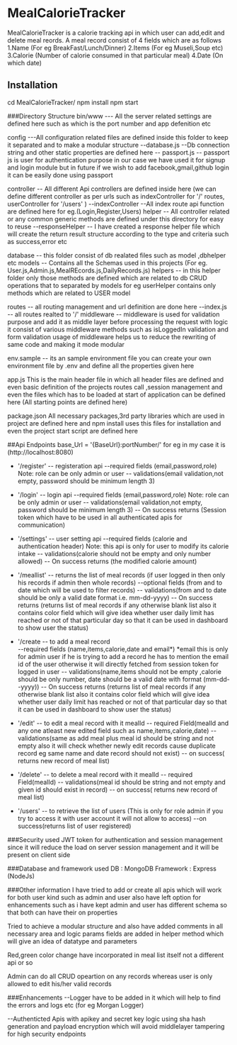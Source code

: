 # MealCalorieTracker

MealCalorieTracker is a calorie tracking api in which user can add,edit and delete meal reords.
A meal record consist of 4 fields which are as follows 
1.Name (For eg BreakFast/Lunch/Dinner)
2.Items (For eg Museli,Soup etc)
3.Calorie (Number of calorie consumed in that particular meal)
4.Date (On which date)

## Installation
cd MealCalorieTracker/
npm install
npm start 

###Directory Structure
bin/www --- All the server related settings are defined here such as which is the port number and app defenition etc

config  ---All configuration related files are defined inside this folder to keep it separated and to make a modular structure
 --database.js  --Db connection string and other static properties are defined here 
 -- passport.js  -- passport js is user for authentication purpose in our case we have used it for signup and login module but in future if we wish to add facebook,gmail,github login it can be easily done using passport 

controller -- All different Api controllers are defined inside here (we can define different controller as per urls such as indexController for '/' routes, userController for '/users' )
 --indexController   --All index route api function are defined here for eg.(Login,Register,Users)
 helper  -- All controller related or any common generic methods are defined under this directory for easy to reuse
 --responseHelper -- I have created a response helper file which will create the return result structure according to the type and criteria such as success,error etc

database -- this folder consist of db realated files such as model ,dbhelper etc
 models -- Contains all the Schemas used in this projects (For eg. User.js,Admin.js,MealREcords.js,DailyRecords.js)
 helpers -- in this helper folder only those methods are defined which are related to db CRUD operations that to separated by models for eg userHelper contains only methods which are related to USER model

routes -- all routing management and url definition are done here
 --index.js -- all routes realted to '/'
 middleware -- middleware is used for validation purpose and add it as middle layer before processing the request with logic 
  it consist of various middleware methods such as isLoggedIn validation and form validation usage of middleware helps us to reduce the rewriting of same code and making it mode modular 

env.sample -- its an sample environment file you can create your own environment file by .env and define all the properties given here 

app.js 
This is the main header file in which all header files are defined and even basic definition of the projects routes call ,session management and even the files which has to be loaded at start of application can be defined here (All starting points are defined here)

package.json 
All necessary packages,3rd party libraries which are used in project are defined here and npm install uses this files for installation and even the project start script are defined here 

##Api Endpoints 
base_Url = '{BaseUrl}:portNumber/' for eg in my case it is (http://localhost:8080)
 + '/register' -- registeration api 
	       --required fields (email,password,role) Note: role can be only admin or user
               -- validations(email validation,not empty, password should be minimum length 3)
 + '/login'     -- login api 
	       --required fields (email,password,role) Note: role can be only admin or user
               -- validations(email validation,not empty, password should be minimum length 3)
	       -- On success returns (Session token which have to be used in all authenticated apis for communication)
+ '/settings'  -- user setting  api 
	       --required fields (calorie and authentication header) Note: this api is only for user to modify its calorie intake
               -- validations(calorie should not be empty and only number allowed)
	       -- On success returns (the modified calorie amount)
+ '/meallist'  -- returns the list of meal records (if  user logged in  then only his records if admin then whole records)
	       --optional fields (from and to date which will be used to filter records)
	       -- validations(from and to date should be only a valid date format i.e. mm-dd-yyyy)
	       -- On success returns (returns list of meal records if any otherwise blank list also it contains color field which will give idea whether user daily limit has reached or not of that particular day so that it can be used in dashboard to show user the status)

+ '/create    -- to add  a meal record	
	       --required fields (name,items,calorie,date and email*) *email this is only for admin user if he is trying to add a record he has to mention the email id of the user otherwise it will directly fetched from session token for logged in user
	       -- validations(name,items should not be empty ,calorie should be only number, date should be a valid date with format (mm-dd--yyyy))
	       -- On success returns (returns list of meal records if any otherwise blank list also it contains color field which will give idea whether user daily limit has reached or not of that particular day so that it can be used in dashboard to show user the status)

+ '/edit'   -- to edit a meal record with it mealId 
	    -- required Field(mealId and any one atleast new edited field such as name,items,calorie,date)
            -- validations(same as add meal plus meal id should be string and not empty also it will check whether newly edit records cause duplicate record eg same name and date record should not exist)
	    -- on success( returns new record of meal list)

+ '/delete'  -- to delete a meal record with it mealId
	    -- required Field(mealId)
            -- validations(meal id should be string and not empty  and given id should exist in record)
	    -- on success( returns new record of meal list)
+ '/users'  -- to retrieve the list of users (This is only for role admin if you try to access it with user account it will not allow to access)
	    --on success(returns list of user registered)


###Security
used JWT token for authentication and session management since it will reduce the load on server session management and it will be present on client side

###Database and framework used
DB : MongoDB
Framework : Express (NodeJs)

###Other information
I have tried to add or create all apis which will work for both user kind such as admin and user
also have left option for enhancements such as i have kept admin and user has different schema so that both can have their on properties 

Tried to achieve a modular structure and also have added comments in all necessary area and logic 
params fields are added in helper method which will give an idea of datatype and parameters

Red,green color change have incorporated in meal list itself not a different api or so 

Admin can do all CRUD opeartion on any records whereas user is only allowed to edit his/her valid records


###Enhancements
--Logger have to be added in it which will help to find the errors and logs etc (for eg Morgan Logger)

--Authenticted Apis with apikey and secret key logic  using sha hash generation and payload encryption which will avoid middlelayer tampering for high security endpoints 
